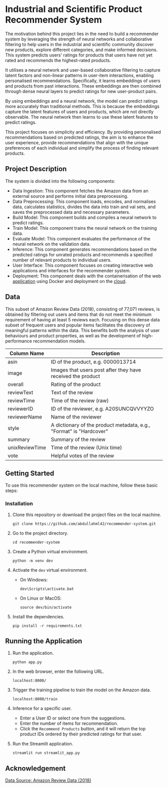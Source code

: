 # Industrial and Scientific Product Recommender System

The motivation behind this project lies in the need to build a recommender system by leveraging the strength of neural networks and collaborative filtering to help users in the industrial and scientific community discover new products, explore different categories, and make informed decisions. This system predicts users' ratings for products that users have not yet rated and recommends the highest-rated products.

It utilises a neural network and user-based collaborative filtering to capture latent factors and non-linear patterns in user-item interactions, enabling personalised recommendations. Specifically, it learns embeddings of users and products from past interactions. These embeddings are then combined through dense neural layers to predict ratings for new user-product pairs. 

By using embeddings and a neural network, the model can predict ratings more accurately than traditional methods. This is because the embeddings capture the latent features of users and products, which are not directly observable. The neural network then learns to use these latent features to predict ratings.

This project focuses on simplicity and efficiency. By providing personalised recommendations based on predicted ratings, the aim is to enhance the user experience, provide recommendations that align with the unique preferences of each individual and simplify the process of finding relevant products.


## Project Description

The system is divided into the following components:

- Data Ingestion: This component fetches the Amazon data from an external source and performs initial data preprocessing.  
- Data Preprocessing: This component loads, encodes, and normalises data, calculates statistics, divides the data into train and val sets, and saves the preprocessed data and necessary parameters.
- Build Model: This component builds and compiles a neural network to predict ratings.  
- Train Model: This component trains the neural network on the training data.  
- Evaluate Model: This component evaluates the performance of the neural network on the validation data.  
- Inference: This component generates recommendations based on the predicted ratings for unrated products and recommends a specified number of relevant products to individual users.
- User Interface: This component focuses on creating interactive web applications and interfaces for the recommender system.
- Deployment: This component deals with the containerisation of the web [application](https://scientific-product-recommender-system.onrender.com/) using Docker and deployment on the [cloud](https://render.com/). 


## Data

This subset of Amazon Review Data (2018), consisting of 77,071 reviews, is obtained by filtering out users and items that do not meet the minimum requirement of having at least 5 reviews each. Focusing on this dense data subset of frequent users and popular items facilitates the discovery of meaningful patterns within the data. This benefits both the analysis of user behaviours and product properties, as well as the development of high-performance recommendation models.

| Column Name     | Description                                                        |
| --------------- | ------------------------------------------------------------------ |
| asin            | ID of the product, e.g. 0000013714                                 |
| image           | Images that users post after they have received the product        |
| overall         | Rating of the product                                              |
| reviewText      | Text of the review                                                 |
| reviewTime      | Time of the review (raw)                                           |
| reviewerID      | ID of the reviewer, e.g. A20SUNCQVVYYZO                            |
| reviewerName    | Name of the reviewer                                               |
| style           | A dictionary of the product metadata, e.g., "Format" is "Hardcover"|
| summary         | Summary of the review                                              |
| unixReviewTime  | Time of the review (Unix time)                                     |
| vote            | Helpful votes of the review                                        |


## Getting Started

To use this recommender system on the local machine, follow these basic steps:


### Installation

1. Clone this repository or download the project files on the local machine. 

    ```
    git clone https://github.com/abdullahml42/recommender-system.git
    ```

2. Go to the project directory. 

    ```
    cd recommender-system
    ```

3. Create a Python virtual environment.

    ```
    python -m venv dev
    ```

4. Activate the `dev` virtual environment.

    - On Windows:
        ```
        dev\Scripts\activate.bat
        ```
    - On Linux or MacOS:
        ```
        source dev/bin/activate
        ```

5. Install the dependencies. 

    ```
    pip install -r requirements.txt
    ```


## Running the Application

1. Run the application.

    ```
    python app.py
    ```

2. In the web browser, enter the following URL. 
    
    ```
    localhost:8000/
    ```

3. Trigger the training pipeline to train the model on the Amazon data.

    ```
    localhost:8000/train
    ```

4. Inference for a specific user.

    - Enter a User ID or select one from the suggestions.
    - Enter the number of items for recommendation.
    - Click the `Recommend Products` button, and it will return the top product IDs ordered by their predicted ratings for that user.    


5. Run the Streamlit application.

    ```
    streamlit run streamlit_app.py
    ```


## Acknowledgement

[Data Source: Amazon Review Data (2018)](https://nijianmo.github.io/amazon/index.html)